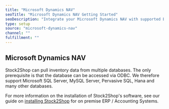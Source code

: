 ```yaml
---
title: "Microsoft Dynamics NAV"
seoTitle: "Microsoft Dynamics NAV Getting Started"
seoDescription: "Integrate your Microsoft Dynamics NAV with supported B2B and B2C Systems through Stock2Shop"
type: setup
source: "microsoft-dynamics-nav"
channel: ""
fulfillment: ""
---
```


## Microsoft Dynamics NAV
Stock2Shop can pull inventory data from multiple databases. The only prerequisite is that the database can be accessed via ODBC. 
We therefore support Microsoft SQL Server, MySQL Server, Pervasive SQL, Hana and many other databases.

For more information on the installation of Stock2Shop's software, see our guide on [installing Stock2Shop](/help/setup/installing-stock2shop/ "Installing Stock2Shop for on Premise ERP / AAccounting Sysytems") for on premise ERP / Accounting Systems.
